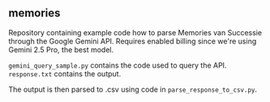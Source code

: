 ## memories

Repository containing example code how to parse Memories van Successie through the Google Gemini API. Requires enabled billing since we're using Gemini 2.5 Pro, the best model. 

`gemini_query_sample.py` contains the code used to query the API. `response.txt` contains the output. 

The output is then parsed to .csv using code in `parse_response_to_csv.py`. 
